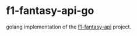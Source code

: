 # f1-fantasy-api-go

golang implementation of the [f1-fantasy-api](https://github.com/zeroclutch/f1-fantasy-api) project.
